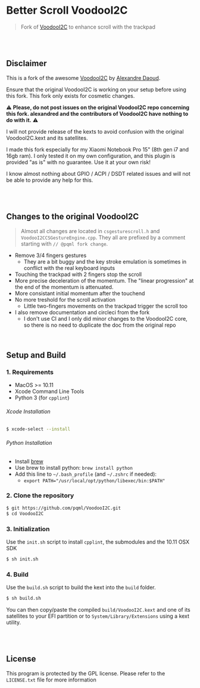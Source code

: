 # Better Scroll VoodooI2C
> Fork of [VoodooI2C](https://github.com/alexandred/VoodooI2C/tree/master/VoodooI2C) to enhance scroll with the trackpad

<br><br>

## Disclaimer
This is a fork of the awesome [VoodooI2C](https://github.com/alexandred/VoodooI2C/tree/master/VoodooI2C) by [Alexandre Daoud](https://github.com/alexandred).

Ensure that the original VoodooI2C is working on your setup before using this fork. This fork only exists for cosmetic changes.

:warning: __Please, do not post issues on the original VoodooI2C repo concerning this fork. alexandred and the contributors of VoodooI2C have nothing to do with it.__ :warning:

I will not provide release of the kexts to avoid confusion with the original VoodooI2C.kext and its satellites.

I made this fork especially for my Xiaomi Notebook Pro 15" (8th gen i7 and 16gb ram).
I only tested it on my own configuration, and this plugin is provided "as is" with no guarantee. Use it at your own risk!

I know almost nothing about GPIO / ACPI / DSDT related issues and will not be able to provide any help for this.

<br><br>

## Changes to the original VoodooI2C

> Almost all changes are located in `csgesturescroll.h` and `VoodooI2CCSGestureEngine.cpp`. They all are prefixed by a comment starting with `// @pqml fork change`.

- Remove 3/4 fingers gestures
  - They are a bit buggy and the key stroke emulation is sometimes in conflict with the real keyboard inputs
- Touching the trackpad with 2 fingers stop the scroll
- More precise deceleration of the momentum. The "linear progression" at the end of the momentum is attenuated.
- More consistant initial momentum after the touchend
- No more treshold for the scroll activation
  - Little two-fingers movements on the trackpad trigger the scroll too
- I also remove documentation and circleci from the fork
  - I don't use CI and I only did minor changes to the VoodooI2C core, so there is no need to duplicate the doc from the original repo

<br>

## Setup and Build

### 1. Requirements
- MacOS >= 10.11
- Xcode Command Line Tools
- Python 3 (for `cpplint`)

###### Xcode Installation

```sh
$ xcode-select --install
```

###### Python Installation

- Install [brew](https://brew.sh/)
- Use brew to install python: `brew install python`
- Add this line to `~/.bash_profile` (and `~/.zshrc` if needed):
  - `export PATH="/usr/local/opt/python/libexec/bin:$PATH"`


### 2. Clone the repository

```sh
$ git https://github.com/pqml/VoodooI2C.git
$ cd VoodooI2C
```

### 3. Initialization

Use the `init.sh` script to install `cpplint`, the submodules and the 10.11 OSX SDK

```sh
$ sh init.sh
```

### 4. Build

Use the `build.sh` script to build the kext into the `build` folder.

```sh
$ sh build.sh
```

You can then copy/paste the compiled `build/VoodooI2C.kext` and one of its satellites to your EFI partition or to `System/Library/Extensions` using a kext utility. 

<br><br>

## License

This program is protected by the GPL license. Please refer to the `LICENSE.txt` file for more information
